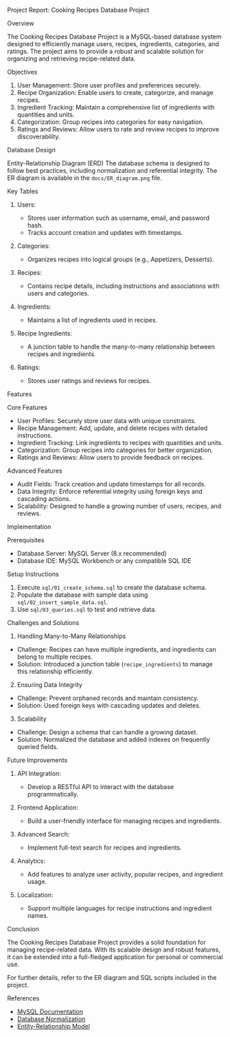  Project Report: Cooking Recipes Database Project

 Overview

The Cooking Recipes Database Project is a MySQL-based database system designed to efficiently manage users, recipes, ingredients, categories, and ratings. The project aims to provide a robust and scalable solution for organizing and retrieving recipe-related data.



 Objectives

1. User Management: Store user profiles and preferences securely.
2. Recipe Organization: Enable users to create, categorize, and manage recipes.
3. Ingredient Tracking: Maintain a comprehensive list of ingredients with quantities and units.
4. Categorization: Group recipes into categories for easy navigation.
5. Ratings and Reviews: Allow users to rate and review recipes to improve discoverability.



 Database Design

 Entity-Relationship Diagram (ERD)
The database schema is designed to follow best practices, including normalization and referential integrity. The ER diagram is available in the `docs/ER_diagram.png` file.

 Key Tables
1. Users:
   - Stores user information such as username, email, and password hash.
   - Tracks account creation and updates with timestamps.

2. Categories:
   - Organizes recipes into logical groups (e.g., Appetizers, Desserts).

3. Recipes:
   - Contains recipe details, including instructions and associations with users and categories.

4. Ingredients:
   - Maintains a list of ingredients used in recipes.

5. Recipe Ingredients:
   - A junction table to handle the many-to-many relationship between recipes and ingredients.

6. Ratings:
   - Stores user ratings and reviews for recipes.



 Features

 Core Features
- User Profiles: Securely store user data with unique constraints.
- Recipe Management: Add, update, and delete recipes with detailed instructions.
- Ingredient Tracking: Link ingredients to recipes with quantities and units.
- Categorization: Group recipes into categories for better organization.
- Ratings and Reviews: Allow users to provide feedback on recipes.

 Advanced Features
- Audit Fields: Track creation and update timestamps for all records.
- Data Integrity: Enforce referential integrity using foreign keys and cascading actions.
- Scalability: Designed to handle a growing number of users, recipes, and reviews.



 Implementation

 Prerequisites
- Database Server: MySQL Server (8.x recommended)
- Database IDE: MySQL Workbench or any compatible SQL IDE

 Setup Instructions
1. Execute `sql/01_create_schema.sql` to create the database schema.
2. Populate the database with sample data using `sql/02_insert_sample_data.sql`.
3. Use `sql/03_queries.sql` to test and retrieve data.



 Challenges and Solutions

 1. Handling Many-to-Many Relationships
- Challenge: Recipes can have multiple ingredients, and ingredients can belong to multiple recipes.
- Solution: Introduced a junction table (`recipe_ingredients`) to manage this relationship efficiently.

 2. Ensuring Data Integrity
- Challenge: Prevent orphaned records and maintain consistency.
- Solution: Used foreign keys with cascading updates and deletes.

 3. Scalability
- Challenge: Design a schema that can handle a growing dataset.
- Solution: Normalized the database and added indexes on frequently queried fields.



 Future Improvements

1. API Integration:
   - Develop a RESTful API to interact with the database programmatically.

2. Frontend Application:
   - Build a user-friendly interface for managing recipes and ingredients.

3. Advanced Search:
   - Implement full-text search for recipes and ingredients.

4. Analytics:
   - Add features to analyze user activity, popular recipes, and ingredient usage.

5. Localization:
   - Support multiple languages for recipe instructions and ingredient names.


 Conclusion

The Cooking Recipes Database Project provides a solid foundation for managing recipe-related data. With its scalable design and robust features, it can be extended into a full-fledged application for personal or commercial use.

For further details, refer to the ER diagram and SQL scripts included in the project.


 References

- [MySQL Documentation](https://dev.mysql.com/doc/)
- [Database Normalization](https://en.wikipedia.org/wiki/Database_normalization)
- [Entity-Relationship Model](https://en.wikipedia.org/wiki/Entity%E2%80%93relationship_model)
